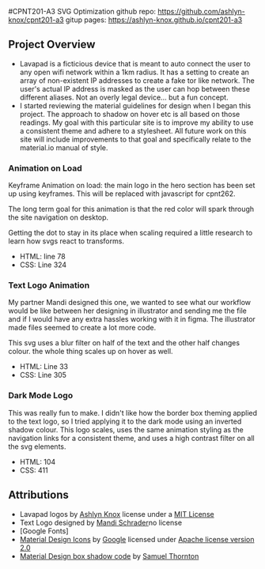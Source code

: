 #CPNT201-A3 SVG Optimization
github repo: https://github.com/ashlyn-knox/cpnt201-a3
gitup pages: https://ashlyn-knox.github.io/cpnt201-a3

## Project Overview
* Lavapad is a ficticious device that is meant to auto connect the user to any open wifi network within a 1km radius. It has a setting to create an array of non-existent IP addresses to create a fake tor like network. The user's actual IP address is masked as the user can hop between these different aliases. Not an overly legal device... but a fun concept.
* I started reviewing the material guidelines for design when I began this project. The approach to shadow on hover etc is all based on those readings. My goal with this particular site is to improve my ability to use a consistent theme and adhere to a stylesheet. All future work on this site will include improvements to that goal and specifically relate to the material.io manual of style.

### Animation on Load
Keyframe Animation on load: the main logo in the hero section has been set up using keyframes. This will be replaced with javascript for cpnt262.

The long term goal for this animation is that the red color will spark through the site navigation on desktop.

Getting the dot to stay in its place when scaling required a little research to learn how svgs react to transforms.

* HTML: line 78
* CSS: Line 324

### Text Logo Animation
My partner Mandi designed this one, we wanted to see what our workflow would be like between her designing in illustrator and sending me the file and if I would have any extra hassles working with it in figma. The illustrator made files seemed to create a lot more code.

This svg uses a blur filter on half of the text and the other half changes colour. the whole thing scales up on hover as well.
* HTML: Line 33
* CSS: Line 305

### Dark Mode Logo
This was really fun to make. I didn't like how the border box theming applied to the text logo, so I tried applying it to the dark mode using an inverted shadow colour. This logo scales, uses the same animation styling as the navigation links for a consistent theme, and uses a high contrast filter on all the svg elements.
* HTML: 104
* CSS: 411

## Attributions
* Lavapad logos by [Ashlyn Knox](https://github.com/ashlyn-knox) license under a [MIT License](https://mit-license.org/)
* Text Logo designed by [Mandi Schrader](https://www.facebook.com/idnami/)no license
* [Google Fonts]
* [Material Design Icons](https://material.io/resources/icons/?style=baseline) by [Google](https://google.com) licensed under [Apache license version 2.0](https://www.apache.org/licenses/LICENSE-2.0.html)
* [Material Design box shadow code](https://codepen.io/sdthornton/pen/wBZdXq) by [Samuel Thornton](https://codepen.io/sdthornton)

